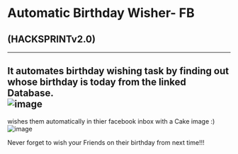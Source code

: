 # Automatic Birthday Wisher- FB 
## (HACKSPRINTv2.0) 
--------


It automates birthday wishing task by finding out whose birthday is today from the linked Database. <br />
![image](https://qph.ec.quoracdn.net/main-qimg-855caf61e76a4fec104e0cd2f4545a72) <br />
 ------

wishes them automatically in thier facebook inbox with a Cake image :)
![image](https://qph.ec.quoracdn.net/main-qimg-e21c2dcedefdf7b350baf30ffc8eb755-c) <br />

Never forget to wish your Friends on their birthday from next time!!!
